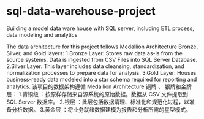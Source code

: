 # sql-data-warehouse-project
Building a model data ware house with SQL server, including ETL process, data modeling and analytics

The data architecture for this project follows Medallion Architecture Bronze, Silver, and Gold layers:
1.Bronze Layer: Stores raw data as-is from the source systems. Data is ingested from CSV Files into SQL Server Database.
2.Silver Layer: This layer includes data cleansing, standardization, and normalization processes to prepare data for analysis.
3.Gold Layer: Houses business-ready data modeled into a star schema required for reporting and analytics.
该项目的数据架构遵循 Medallion Architecture 铜牌 、 银牌和金牌层：
1.青铜级 ：按原样存储来自源系统的原始数据。数据从 CSV 文件提取到 SQL Server 数据库。
2.银层 ：此层包括数据清理、标准化和规范化过程，以准备分析数据。
3.黄金层 ：将业务就绪数据建模为报告和分析所需的星型模式。

